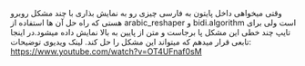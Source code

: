 وقتی میخواهی داخل پایتون به فارسی چیزی رو به نمایش بذاری با چند مشکل روبرو هستی که راه حل آن ها استفاده از arabic_reshaper و bidi.algorithm است ولی برای تایپ چند خطی این مشکل پا برجاست و متن از پایین به بالا نمایش داده میشود.در اینجا تابعی قرار میدهم که میتواند این مشکل را حل کند.
لینک ویدیوی توضیحات:
https://www.youtube.com/watch?v=OT4UFnaf0sM
